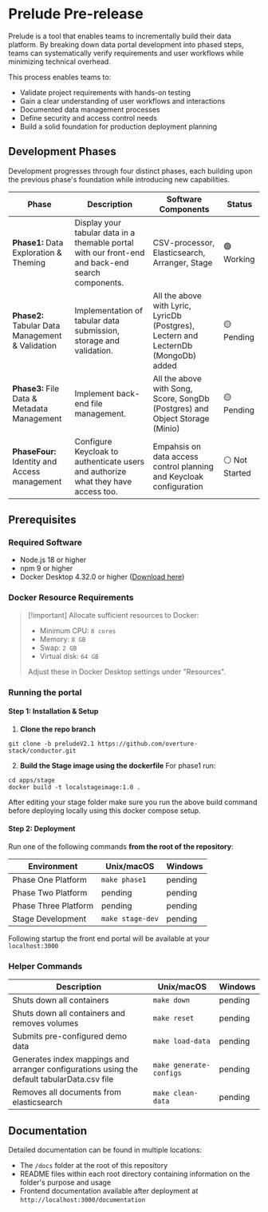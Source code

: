 # Prelude Pre-release

Prelude is a tool that enables teams to incrementally build their data platform.
By breaking down data portal development into phased steps, teams can
systematically verify requirements and user workflows while minimizing technical
overhead.

This process enables teams to:

- Validate project requirements with hands-on testing
- Gain a clear understanding of user workflows and interactions
- Documented data management processes
- Define security and access control needs
- Build a solid foundation for production deployment planning

## Development Phases

Development progresses through four distinct phases, each building upon the
previous phase's foundation while introducing new capabilities.

| Phase                                            | Description                                                                                       | Software Components                                                                 | Status         |
| ------------------------------------------------ | ------------------------------------------------------------------------------------------------- | ----------------------------------------------------------------------------------- | -------------- |
| **Phase1:** Data Exploration & Theming           | Display your tabular data in a themable portal with our front-end and back-end search components. | CSV-processor, Elasticsearch, Arranger, Stage                                       | 🟢 Working     |
| **Phase2:** Tabular Data Management & Validation | Implementation of tabular data submission, storage and validation.                                | All the above with Lyric, LyricDb (Postgres), Lectern and LecternDb (MongoDb) added | 🟡 Pending     |
| **Phase3:** File Data & Metadata Management      | Implement back-end file management.                                                               | All the above with Song, Score, SongDb (Postgres) and Object Storage (Minio)        | 🟡 Pending     |
| **PhaseFour:** Identity and Access management    | Configure Keycloak to authenticate users and authorize what they have access too.                 | Empahsis on data access control planning and Keycloak configuration                 | ⚪ Not Started |

## Prerequisites

### Required Software

- Node.js 18 or higher
- npm 9 or higher
- Docker Desktop 4.32.0 or higher
  ([Download here](https://www.docker.com/products/docker-desktop/))

### Docker Resource Requirements

> [!important] Allocate sufficient resources to Docker:
>
> - Minimum CPU: `8 cores`
> - Memory: `8 GB`
> - Swap: `2 GB`
> - Virtual disk: `64 GB`
>
> Adjust these in Docker Desktop settings under "Resources".

### Running the portal

#### Step 1: Installation & Setup

1. **Clone the repo branch**

```
git clone -b preludeV2.1 https://github.com/overture-stack/conductor.git
```

2. **Build the Stage image using the dockerfile** For phase1 run:

```
cd apps/stage
docker build -t localstageimage:1.0 .
```

After editing your stage folder make sure you run the above build command before
deploying locally using this docker compose setup.

#### Step 2: Deployment

Run one of the following commands **from the root of the repository**:

| Environment          | Unix/macOS       | Windows |
| -------------------- | ---------------- | ------- |
| Phase One Platform   | `make phase1`    | pending |
| Phase Two Platform   | pending          | pending |
| Phase Three Platform | pending          | pending |
| Stage Development    | `make stage-dev` | pending |

Following startup the front end portal will be available at your
`localhost:3000`

### Helper Commands

| Description                                                                                 | Unix/macOS              | Windows |
| ------------------------------------------------------------------------------------------- | ----------------------- | ------- |
| Shuts down all containers                                                                   | `make down`             | pending |
| Shuts down all containers and removes volumes                                               | `make reset`            | pending |
| Submits pre-configured demo data                                                            | `make load-data`        | pending |
| Generates index mappings and arranger configurations using the default tabularData.csv file | `make generate-configs` | pending |
| Removes all documents from elasticsearch                                                    | `make clean-data`       | pending |

## Documentation

Detailed documentation can be found in multiple locations:

- The `/docs` folder at the root of this repository
- README files within each root directory containing information on the folder's
  purpose and usage
- Frontend documentation available after deployment at
  `http://localhost:3000/documentation`
